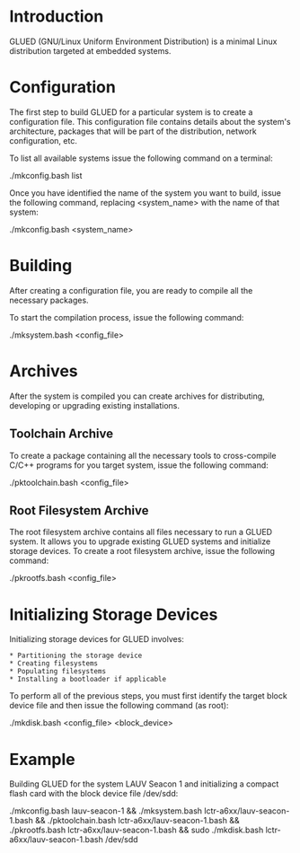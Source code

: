 Introduction
============

GLUED (GNU/Linux Uniform Environment Distribution) is a minimal Linux
distribution targeted at embedded systems.

Configuration
=============

The first step to build GLUED for a particular system is to create a
configuration file. This configuration file contains details about the
system's architecture, packages that will be part of the distribution,
network configuration, etc.

To list all available systems issue the following command on a
terminal:

./mkconfig.bash list

Once you have identified the name of the system you want to build,
issue the following command, replacing \<system_name> with the name of
that system:

./mkconfig.bash \<system_name>

Building
========

After creating a configuration file, you are ready to compile all the
necessary packages.

To start the compilation process, issue the following command:

./mksystem.bash \<config_file>

Archives
========

After the system is compiled you can create archives for distributing,
developing or upgrading existing installations.

Toolchain Archive
-----------------

To create a package containing all the necessary tools to
cross-compile C/C++ programs for you target system, issue the
following command:

./pktoolchain.bash \<config_file>

Root Filesystem Archive
-----------------------

The root filesystem archive contains all files necessary to run a
GLUED system. It allows you to upgrade existing GLUED systems and
initialize storage devices. To create a root filesystem archive, issue
the following command:

./pkrootfs.bash \<config_file>

Initializing Storage Devices
============================

Initializing storage devices for GLUED involves:

    * Partitioning the storage device
    * Creating filesystems
    * Populating filesystems
    * Installing a bootloader if applicable

To perform all of the previous steps, you must first identify the
target block device file and then issue the following command (as
root):

./mkdisk.bash \<config_file> \<block_device>

Example
=======

Building GLUED for the system LAUV Seacon 1 and initializing a compact
flash card with the block device file /dev/sdd:

./mkconfig.bash lauv-seacon-1 &&
./mksystem.bash lctr-a6xx/lauv-seacon-1.bash &&
./pktoolchain.bash lctr-a6xx/lauv-seacon-1.bash &&
./pkrootfs.bash lctr-a6xx/lauv-seacon-1.bash &&
sudo ./mkdisk.bash lctr-a6xx/lauv-seacon-1.bash /dev/sdd
